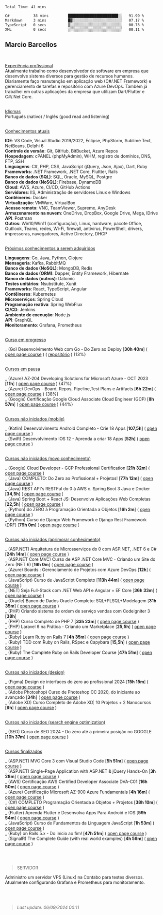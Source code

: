
<!--START_SECTION:waka-->

```txt
Total Time: 41 mins

C#           38 mins         ███████████████████████░░   91.99 %
Markdown     3 mins          █▓░░░░░░░░░░░░░░░░░░░░░░░   07.17 %
TypeScript   0 secs          ▒░░░░░░░░░░░░░░░░░░░░░░░░   00.73 %
XML          0 secs          ░░░░░░░░░░░░░░░░░░░░░░░░░   00.11 %
```

<!--END_SECTION:waka-->

## Marcio Barcellos
<br>


<ins>Experiência profissional</ins><br>
Atualmente trabalho como desenvolvedor de software em empresa que desenvolve sistema diversos para gestão de recursos humanos.
Diariamente faço manutenção em aplicação web (C#/.NET Framework) e gerenciamento de tarefas e repositório com Azure DevOps.
Também já trabalhei em outras aplicações da empresa que utilizam Dart/Flutter e C#/.Net Core.


<br><ins>Idiomas</ins><br>
Português (nativo) / Inglês (good read and listening)


<br><ins>Conhecimentos atuais</ins><br>

**IDE**: VS Code, Visual Studio 2019/2022, Eclipse, PhpStorm, Sublime Text, NetBeans, Delphi 6<br>
**Controle de versão**: Git, GitHub, BitBucket, Azure Repos<br>
**Hospedagem**: cPANEL (phpMyAdmin), WHM, registro de domínios, DNS, FTP, SSH<br>
**Linguagens**: C#, PHP, CSS, JavaScript (jQuery, Json, Ajax), Dart, Ruby<br>
**Frameworks**: .NET Framework, .NET Core, Fluttter, Rails<br>
**Banco de dados (SQL)**: SQL, Oracle, MySQL, Postgre<br>
**Banco de dados (NoSQL)**: Firebase, DynamoDB<br>
**Cloud**: AWS, Azure, CI/CD, GitHub Actions<br>
**Servidores**: IIS, Administração de servidores Linux e Windows<br>
**Contêineres**: Docker<br>
**Virtualização**: VMWare, VirtualBox<br>
**Acesso remoto**: VNC, TeamViewer, Supremo, AnyDesk<br>
**Armazenamento na nuvem**: OneDrive, DropBox, Google Drive, Mega, IDrive<br>
**API**: Postman<br>
**Outros**: Win10/Win11 (configuração), Linux, hardware, pacote Office, Outllook, Teams, redes, Wi-Fi, firewall, antivírus, PowerShell, drivers, impressoras, navegadores, Active Directory, DHCP


<br><ins>Próximos conhecimentos a serem adquiridos</ins><br>

**Linguagens**: Go, Java, Python, Clojure<br>
**Mensageria**: Kafka, RabbitMQ<br>
**Banco de dados (NoSQL)**: MongoDB, Redis<br>
**Banco de dados (ORM)**: Dapper, Entity Framework, Hibernate<br>
**Banco de dados (outros)**: Datomic<br>
**Testes unitários**: Nsubstitute, Xunit<br>
**Frameworks**: React, TypeScript, Angular<br>
**Contêineres**: Kubernetes<br>
**Microserviços**: Spring Cloud<br>
**Programação reativa**: Spring WebFlux<br>
**CI/CD**: Jenkins<br>
**Ambiente de execução**: Node.js<br>
**API**: GraphQL<br>
**Monitoramento**: Grafana, Prometheus<br>


<br><ins>Curso em progresso</ins><br>

_ (Go) Desenvolvimento Web com Go - Do Zero ao Deploy [**30h 40m**]
( [open page course](https://www.udemy.com/course/desenvolvimento-web-com-go-do-zero-ao-deploy/) ) ( [repositório](https://github.com/marciobarcellosdev/go_quicknotes) ) {13%}


<br><ins>Cursos em pausa</ins><br>

_ (Azure) AZ-204 Developing Solutions for Microsoft Azure - OCT 2023 [**11h**]
( [open page course](https://www.udemy.com/course/70532-azure/) ) {47%}<br>
_ (Azure) DevOps - Board, Repos, Pipeline,Test Plans e Artifacts [**6h 22m**]
( [open page course](https://www.udemy.com/course/azuredevops-services/) ) {38%}<br>
_ (Google) Certificação Google Cloud Associate Cloud Engineer (GCP) [**8h 57m**]
( [open page course](https://www.udemy.com/course/certificacao-google-cloud-associate/) ) {44%}<br>


<br><ins>Cursos não iniciados (mobile)</ins><br>

_ (Kotlin) Desenvolvimento Android Completo - Crie 18 Apps [**107,5h**]
( [open page course](https://www.udemy.com/course/curso-de-desenvolvimento-android-oreo/) )<br>
_ (Swift) Desenvolvimento IOS 12 - Aprenda a criar 18 Apps [**52h**]
( [open page course](https://www.udemy.com/course/curso-desenvolvimento-ios/) )<br>


<br><ins>Cursos não iniciados (novo conhecimento)</ins>

_ (Google) Cloud Developer - GCP Professional Certification [**21h 32m**]
( [open page course](https://www.udemy.com/course/google-cloud-certified-professional-cloud-developer/) )<br>
_ (Java) COMPLETO: Do Zero ao Profissional + Projetos! [**77h 12m**]
( [open page course](https://www.udemy.com/course/fundamentos-de-programacao-com-java/) )<br>
_ (Java) REST API's RESTFul do 0 à AWS c. Spring Boot 3 Java e Docker [**34,5h**]
( [open page course](https://www.udemy.com/course/restful-apis-do-0-a-nuvem-com-springboot-e-docker/) )<br>
_ (Java) Spring Boot + React JS: Desenvolva Aplicações Web Completas [**22,5h**]
( [open page course](https://www.udemy.com/course/desenvolva-aplicacoes-completas-com-spring-boot-e-react-js/) )<br>
_ (Python) do ZERO à Programação Orientada a Objetos [**16h 2m**]
( [open page course](https://www.udemy.com/course/python-do-zero-a-poo/) )<br>
_ (Python) Curso de Django Web Framework e Django Rest Framework (DRF) [**79h 0m**]
( [open page course](https://www.udemy.com/course/curso-de-django-web-framework-com-python-html-e-css/) )<br>


<br><ins>Cursos não iniciados (aprimorar conhecimento)</ins><br>

_ (ASP.NET) Arquitetura de Microsserviços do 0 com ASP.NET, .NET 6 e C# [**24h 14m**]
( [open page course](https://www.udemy.com/course/microservices-do-0-a-gcp-com-dot-net-6-kubernetes-e-docker/) )<br>
_ (ASP.NET Core MVC) Curso de ASP .NET Core MVC - Criando um Site do Zero (NET 6) [**16h 0m**]
( [open page course](https://www.udemy.com/course/curso-de-asp-net-core-mvc-criando-um-site-do-zero/) )<br>
_ (Azure) Boards : Gerenciamento de Projetos com Azure DevOps [**12h**]
( [open page course](https://www.udemy.com/course/azureboards/) )<br>
_ (JavaScript) Curso de JavaScript Completo [**113h 44m**]
( [open page course](https://www.udemy.com/course/javascript-completo-2018-do-iniciante-ao-mestre/) )<br>
_ (NET) Seja Full-Stack com .NET Web API e Angular + EF Core [**36h 33m**]
( [open page course](https://www.udemy.com/course/angular-dotnetcore-efcore/) )<br>
_ (Oracle) Banco de Dados Oracle Completo: SQL+PLSQL+Modelagem [**31h 35m**]
( [open page course](https://www.udemy.com/course/banco-de-dados-oracle-completo-sqlplsqlmodelagem-de-dados/) )<br>
_ (PHP) Criando sistema de ordem de serviço vendas com Codeigniter 3 [**38h**]<br>
_ (PHP) Curso Completo de PHP 7 [**33h 23m**]
( [open page course](https://www.udemy.com/course/curso-php-7-online/) )<br>
_ (PHP) Laravel 6 na Prática - Criando um Marketplace [**25,5h**]
( [open page course](https://www.udemy.com/course/laravel-6-na-pratica/) )<br>
_ (Ruby) Learn Ruby on Rails 7 [**4h 35m**]
( [open page course](https://www.udemy.com/course/learn-ruby-on-rails-7/) )<br>
_ (Ruby) TDD com Ruby on Rails, RSpec e Capybara [**15,5h**]
( [open page course](https://www.udemy.com/course/rails-tdd/) )<br>
_ (Ruby) The Complete Ruby on Rails Developer Course [**47h 51m**]
( [open page course](https://www.udemy.com/course/the-complete-ruby-on-rails-developer-course/) )<br>


<br><ins>Cursos não iniciados (design)</ins><br>

_ (Figma) Design de interfaces do zero ao profissional 2024 [**15h 15m**]
( [open page course](https://www.udemy.com/course/figma-design-interfaces/) )<br>
_ (Adobe Photoshop) Curso de Photoshop CC 2020, do iniciante ao avançado [**34h**]
( [open page course](https://www.udemy.com/course/aprenda-photoshop-cc-2020-do-zero-ao-avancado/) )<br>
_ (Adobe XD) Curso Completo de Adobe XD| 10 Projetos + 2 Nanocursos [**9h**]
( [open page course](https://www.udemy.com/course/curso-de-adobe-xd/) )<br>


<br><ins>Cursos não iniciados (search engine optimization)</ins><br>

_ (SEO) Curso de SEO 2024 - Do zero até a primeira posição no GOOGLE [**10h 37m**]
( [open page course](https://www.udemy.com/course/curso-de-seo-2022-rodrigo-bueno/) )<br>


<br><ins>Cursos finalizados</ins><br>

_ (ASP.NET) MVC Core 3 com Visual Studio Code [**5h 51m**]
( [open page course](https://www.udemy.com/course/aspnet-mvc-core-3-com-visual-studio-code/) )<br>
_ (ASP.NET) Single-Page Application with ASP.NET & jQuery Hands-On [**3h 28m**]
( [open page course](https://www.udemy.com/course/single-page-application-with-aspnet-jquery-hands-on/) )<br>
_ (AWS) Certificação AWS Certified Developer Associate DVA-C01 [**16h 50m**]
( [open page course](https://www.udemy.com/course/certificacao-amazon-aws-certified-developer-associate-2020/) )<br>
_ (Azure) Certificação Microsoft AZ-900 Azure Fundamentals [**4h 16m**]
( [open page course](https://www.udemy.com/course/az-900-preparacao-para-o-exame-microsoft-azure-fundamentals/) )<br>
_ (C#) COMPLETO Programação Orientada a Objetos + Projetos [**38h 10m**]
( [open page course](https://www.udemy.com/course/programacao-orientada-a-objetos-csharp/) )<br>
_ (Flutter) Aprenda Flutter e Desenvolva Apps Para Android e IOS [**59h 54m**]
( [open page course](https://www.udemy.com/course/curso-flutter/) )<br>
_ (JavaScript) Curso de Fundamentos da Linguagem JavaScript [**1h 53m**]
( [open page course](https://www.udemy.com/course/curso-de-fundamentos-da-linguagem-javascript/) )<br>
_ (Ruby) on Rails 5.x - Do início ao fim! [**47h 51m**]
( [open page course](https://www.udemy.com/course/rubyonrails-5x/) )<br>
_ (SignalR) The Complete Guide (with real world examples) [**4h 56m**]
( [open page course](https://www.udemy.com/course/signalr-the-complete-guide/) )<br>




<br><br>
> SERVIDOR

Administro um servidor VPS (Linux) na Contabo para testes diversos.<br>
Atualmente configurando Grafana e Prometheus para monitoramento.
<br><br><br><br>


<!--
URL: [**projectdev.services**](https://projectdev.services/)<br />
NGINX, PHP, phpMyAdmin, MariaDB, mysql<br />
-->

<!--
- [x] Configurar para rodar** aplicações PHP (CI/CD) 
- [x] Configurar para rodar aplicações C# (CI/CD)
- [x] Configurar para rodar aplicações Python (CI/CD)
- [x] Configurar para rodar aplicações Java (CI/CD)
- [x] Configurar para rodar aplicações Ruby (CI/CD)
-->

<!-- IMAGEM
![alt text](https://github.com/wiz2k20/wiz2k20/blob/main/atual.jpg?raw=true)
-->

> <em>Last update: 06/09/2024 00:11</em>

<!--



formas de contato

- 🔭 I’m currently working on ...
- 🌱 I’m currently learning ...
- 👯 I’m looking to collaborate on ...
- 🤔 I’m looking for help with ...
- 💬 Ask me about ...
- 📫 How to reach me: ...
- 😄 Pronouns: ...
- ⚡ Fun fact: ...
-->
